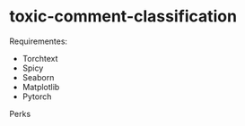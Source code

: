 # toxic-comment-classification

Requirementes:

- Torchtext
- Spicy
- Seaborn
- Matplotlib
- Pytorch

Perks
